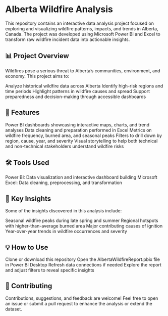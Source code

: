 # Alberta Wildfire Analysis

This repository contains an interactive data analysis project focused on exploring and visualizing wildfire patterns, impacts, and trends in Alberta, Canada. The project was developed using Microsoft Power BI and Excel to transform raw wildfire incident data into actionable insights.

## 📊 Project Overview

Wildfires pose a serious threat to Alberta’s communities, environment, and economy. This project aims to:

Analyze historical wildfire data across Alberta
Identify high-risk regions and time periods
Highlight patterns in wildfire causes and spread
Support preparedness and decision-making through accessible dashboards


## 🚀 Features

Power BI dashboards showcasing interactive maps, charts, and trend analyses
Data cleaning and preparation performed in Excel
Metrics on wildfire frequency, burned area, and seasonal peaks
Filters to drill down by region, cause, year, and severity
Visual storytelling to help both technical and non-technical stakeholders understand wildfire risks


## 🛠️ Tools Used

Power BI: Data visualization and interactive dashboard building
Microsoft Excel: Data cleaning, preprocessing, and transformation


## 📌 Key Insights

Some of the insights discovered in this analysis include:

Seasonal wildfire peaks during late spring and summer
Regional hotspots with higher-than-average burned area
Major contributing causes of ignition
Year-over-year trends in wildfire occurrences and severity


## 💡 How to Use

Clone or download this repository
Open the AlbertaWildfireReport.pbix file in Power BI Desktop
Refresh data connections if needed
Explore the report and adjust filters to reveal specific insights

## 🤝 Contributing

Contributions, suggestions, and feedback are welcome! Feel free to open an issue or submit a pull request to enhance the analysis or extend the dataset.

